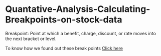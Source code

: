 # Quantative-Analysis-Calculating-Breakpoints-on-stock-data

Breakpoint: Point at which a benefit, charge, discount, or rate moves into the next bracket or level.

To know how we found out these break points [Click here](https://github.com/Sabertoothtech/Quantative-Analysis-Calculating-Breakpoints-on-stock-data/blob/master/Breakpoints.ipynb)
